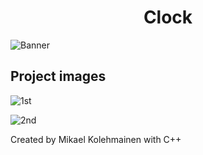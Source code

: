 <h1 align="center">Clock</h1>

![Banner](https://raw.githubusercontent.com/Super-Michael-05/Clock/master/README_assets/banner.png)

<h2 align="left">Project images</h2>

![1st](https://raw.githubusercontent.com/Super-Michael-05/Clock/master/README_assets/Screenshot%20(21).png)

![2nd](https://raw.githubusercontent.com/Super-Michael-05/Clock/master/README_assets/Screenshot%20(22).png)

<footer>Created by Mikael Kolehmainen with C++</footer>
